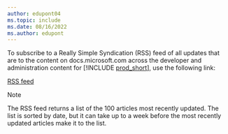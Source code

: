 ```yaml
---
author: edupont04
ms.topic: include
ms.date: 08/16/2022
ms.author: edupont
---
```

To subscribe to a Really Simple Syndication (RSS) feed of all updates that are to the content on docs.microsoft.com across the developer and administration content for [!INCLUDE [prod_short](prod_short.md)], use the following link:

[RSS feed](/api/search/rss?$filter=scopes%2fany(t%3A%20t%20eq%20%27dynamics365-bc-devitpro%27)&locale=en-us)

> [!NOTE]
> The RSS feed returns a list of the 100 articles most recently updated. The list is sorted by date, but it can take up to a week before the most recently updated articles make it to the list.  
